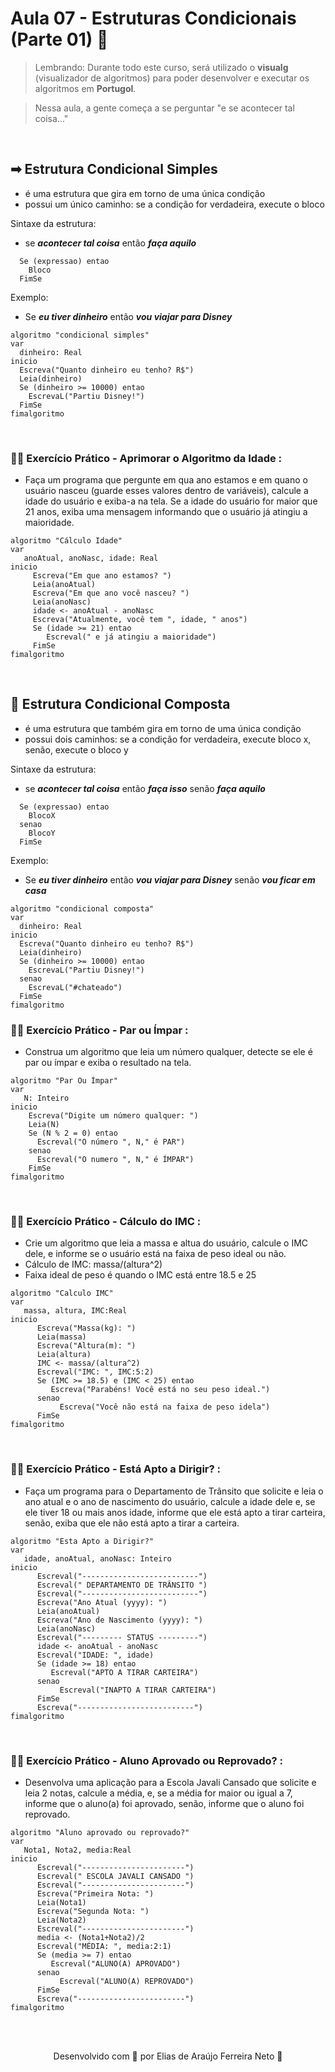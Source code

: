 # Aula 07 - Estruturas Condicionais (Parte 01) 🔀

> Lembrando: Durante todo este curso, será utilizado o **visualg** (visualizador de algoritmos) para poder desenvolver e executar os algoritmos em **Portugol**.

> Nessa aula, a gente começa a se perguntar "e se acontecer tal coisa..."

<br>

## ➡ **Estrutura Condicional Simples**

* é uma estrutura que gira em torno de uma única condição 
* possui um único caminho: se a condição for verdadeira, execute o bloco

Sintaxe da estrutura: 

* se ***acontecer tal coisa*** então ***faça aquilo***

````
  Se (expressao) entao
    Bloco
  FimSe
````

Exemplo:

* Se ***eu tiver dinheiro*** então ***vou viajar para Disney***

````
algoritmo "condicional simples"
var
  dinheiro: Real
inicio
  Escreva("Quanto dinheiro eu tenho? R$")
  Leia(dinheiro)
  Se (dinheiro >= 10000) entao
    EscrevaL("Partiu Disney!")
  FimSe
fimalgoritmo
````

<br>

### 🏋️‍♂️ **Exercício Prático - Aprimorar o Algoritmo da Idade :**

* Faça um programa que pergunte em qua ano estamos e em quano o usuário nasceu (guarde 
esses valores dentro de variáveis), calcule a idade do usuário e exiba-a na tela. Se
a idade do usuário for maior que 21 anos, exiba uma mensagem informando que o usuário
já atingiu a maioridade. 

````
algoritmo "Cálculo Idade"
var
   anoAtual, anoNasc, idade: Real
inicio
     Escreva("Em que ano estamos? ")
     Leia(anoAtual)
     Escreva("Em que ano você nasceu? ")
     Leia(anoNasc)
     idade <- anoAtual - anoNasc
     Escreva("Atualmente, você tem ", idade, " anos")
     Se (idade >= 21) entao
        Escreval(" e já atingiu a maioridade")
     FimSe
fimalgoritmo
````

<br>

## 🔀 **Estrutura Condicional Composta**

* é uma estrutura que também gira em torno de uma única condição 
* possui dois caminhos: se a condição for verdadeira, execute bloco x, senão, 
execute o bloco y

Sintaxe da estrutura: 

* se ***acontecer tal coisa*** então ***faça isso*** senão ***faça aquilo***

````
  Se (expressao) entao
    BlocoX
  senao
    BlocoY
  FimSe
````

Exemplo:

* Se ***eu tiver dinheiro*** então ***vou viajar para Disney*** senão ***vou ficar em casa***

````
algoritmo "condicional composta"
var
  dinheiro: Real
inicio
  Escreva("Quanto dinheiro eu tenho? R$")
  Leia(dinheiro)
  Se (dinheiro >= 10000) entao
    EscrevaL("Partiu Disney!")
  senao
    EscrevaL("#chateado")
  FimSe
fimalgoritmo
````

### 🏋️‍♂️ **Exercício Prático - Par ou Ímpar :**

* Construa um algoritmo que leia um número qualquer, detecte se ele é par ou ímpar e exiba
o resultado na tela.

````
algoritmo "Par Ou Ímpar"
var
   N: Inteiro
inicio
    Escreva("Digite um número qualquer: ")
    Leia(N)
    Se (N % 2 = 0) entao
      Escreval("O número ", N," é PAR")
    senao
      Escreval("O numero ", N," é ÍMPAR")
    FimSe
fimalgoritmo
````

<br>

### 🏋️‍♂️ **Exercício Prático - Cálculo do IMC :**

* Crie um algoritmo que leia a massa e altua do usuário, calcule o IMC dele, e informe
se o usuário está na faixa de peso ideal ou não.
* Cálculo de IMC: massa/(altura^2)
* Faixa ideal de peso é quando o IMC está entre 18.5 e 25

````
algoritmo "Calculo IMC"
var
   massa, altura, IMC:Real
inicio
      Escreva("Massa(kg): ")
      Leia(massa)
      Escreva("Altura(m): ")
      Leia(altura)
      IMC <- massa/(altura^2)
      Escreval("IMC: ", IMC:5:2)
      Se (IMC >= 18.5) e (IMC < 25) entao
         Escreva("Parabéns! Você está no seu peso ideal.")
      senao
           Escreva("Você não está na faixa de peso idela")
      FimSe
fimalgoritmo
````

<br>

### 🏋️‍♂️ **Exercício Prático - Está Apto a Dirigir? :**

* Faça um programa para o Departamento de Trânsito que solicite e leia o ano atual e 
o ano de nascimento do usuário, calcule a idade dele e, se ele tiver 18 ou mais anos
idade, informe que ele está apto a tirar carteira, senão, exiba que ele não está apto 
a tirar a carteira.

````
algoritmo "Esta Apto a Dirigir?"
var
   idade, anoAtual, anoNasc: Inteiro
inicio
      Escreval("--------------------------")
      Escreval(" DEPARTAMENTO DE TRÂNSITO ")
      Escreval("--------------------------")
      Escreva("Ano Atual (yyyy): ")
      Leia(anoAtual)
      Escreva("Ano de Nascimento (yyyy): ")
      Leia(anoNasc)
      Escreval("--------- STATUS ---------")
      idade <- anoAtual - anoNasc
      Escreval("IDADE: ", idade)
      Se (idade >= 18) entao
         Escreval("APTO A TIRAR CARTEIRA")
      senao
           Escreval("INAPTO A TIRAR CARTEIRA")
      FimSe
      Escreva("--------------------------")
fimalgoritmo
````

<br>

### 🏋️‍♂️ **Exercício Prático - Aluno Aprovado ou Reprovado? :**

* Desenvolva uma aplicação para a Escola Javali Cansado que solicite e leia 2 notas,
calcule a média, e, se a média for maior ou igual a 7, informe que o aluno(a) foi
aprovado, senão, informe que o aluno foi reprovado.

````
algoritmo "Aluno aprovado ou reprovado?"
var
   Nota1, Nota2, media:Real
inicio
      Escreval("-----------------------")
      Escreval(" ESCOLA JAVALI CANSADO ")
      Escreval("-----------------------")
      Escreva("Primeira Nota: ")
      Leia(Nota1)
      Escreva("Segunda Nota: ")
      Leia(Nota2)
      Escreval("-----------------------")
      media <- (Nota1+Nota2)/2
      Escreval("MÉDIA: ", media:2:1)
      Se (media >= 7) entao
         Escreval("ALUNO(A) APROVADO")
      senao
           Escreval("ALUNO(A) REPROVADO")
      FimSe
      Escreva("------------------------")
fimalgoritmo
````

<br><br>

<p align="center"> Desenvolvido com 💙 por Elias de Araújo Ferreira Neto 👋 <p>